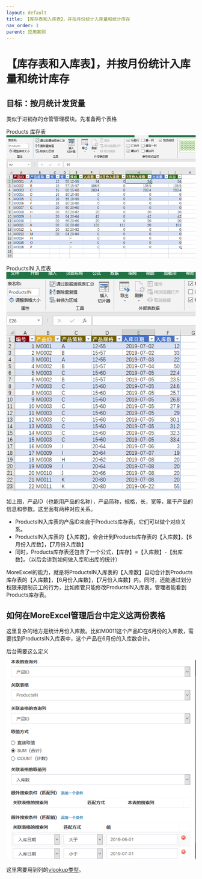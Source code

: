```yaml
---
layout: default
title: 【库存表和入库表】，并按月份统计入库量和统计库存
nav_order: 1
parent: 应用案例
---
```




# 【库存表和入库表】，并按月份统计入库量和统计库存

## 目标：按月统计发货量

类似于进销存的仓管管理模块。先准备两个表格

Products 库存表
![Products 库存表](../images/20190717093342.png)

ProductsIN 入库表
![ProductsIN 入库表](../images/20190717093535.png)

如上图，产品ID（也能用产品的名称），产品简称，规格，长，宽等，属于产品的信息和参数。这里面有两种对应关系。

- ProductsIN入库表的产品ID来自于Products库存表，它们可以做个对应关系。
- ProductsIN入库表的【入库数】，会合计到Products库存表的【入库数】，【6月份入库数】，【7月份入库数】
- 同时，Products库存表还包含了一个公式，【库存】=【入库数】-【出库数】。（以后会讲到如何做入库和出库的统计）

MoreExcel的能力，就是将ProductsIN入库表的【入库数】自动合计到Products库存表的【入库数】，【6月份入库数】，【7月份入库数】内。同时，还能通过划分权限来限制员工的行为，比如库管只能修改ProductsIN入库表，管理者能看到Products库存表。

## 如何在MoreExcel管理后台中定义这两份表格

这里复杂的地方是统计月份入库数。比如M0011这个产品ID在6月份的入库数，需要找到ProductsIN入库表中，这个产品在6月份的入库数合计。

后台需要这么定义

![image](../images/20190717095010.png)

这里需要用到列的[vlookup类型](../group_table_col_def)。
